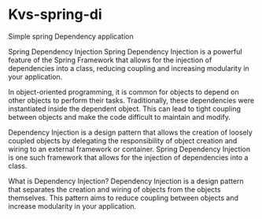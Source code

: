 # Kvs-spring-di

Simple spring Dependency application

Spring Dependency Injection
Spring Dependency Injection is a powerful feature of the Spring Framework that allows for the injection of dependencies into a class, reducing coupling and increasing modularity in your application.


In object-oriented programming, it is common for objects to depend on other objects to perform their tasks. Traditionally, these dependencies were instantiated inside the dependent object. This can lead to tight coupling between objects and make the code difficult to maintain and modify.

Dependency Injection is a design pattern that allows the creation of loosely coupled objects by delegating the responsibility of object creation and wiring to an external framework or container. Spring Dependency Injection is one such framework that allows for the injection of dependencies into a class.

What is Dependency Injection?
Dependency Injection is a design pattern that separates the creation and wiring of objects from the objects themselves. This pattern aims to reduce coupling between objects and increase modularity in your application.

